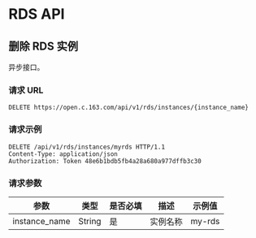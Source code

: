 # RDS API

## 删除 RDS 实例

异步接口。

### 请求 URL

`DELETE https://open.c.163.com/api/v1/rds/instances/{instance_name}`

### 请求示例

```http
DELETE /api/v1/rds/instances/myrds HTTP/1.1
Content-Type: application/json
Authorization: Token 48e6b1bdb5fb4a28a680a977dffb3c30
```

### 请求参数


|      参数     |  类型  | 是否必填 |   描述   | 示例值 |
|---------------|--------|----------|----------|--------|
| instance_name | String | 是       | 实例名称 | my-rds |

